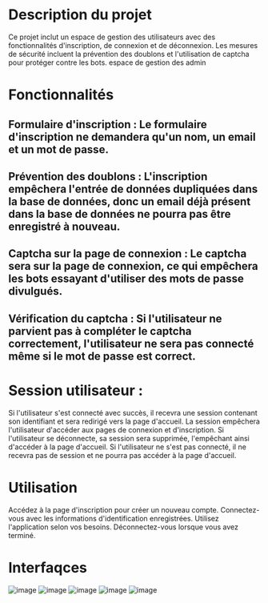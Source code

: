 # Description du projet
Ce projet inclut un espace de gestion des utilisateurs avec des fonctionnalités d'inscription, de connexion et de déconnexion. Les mesures de sécurité incluent la prévention des doublons et l'utilisation de captcha pour protéger contre les bots.
espace de gestion des admin 
# Fonctionnalités
## Formulaire d'inscription : Le formulaire d'inscription ne demandera qu'un nom, un email et un mot de passe.
## Prévention des doublons : L'inscription empêchera l'entrée de données dupliquées dans la base de données, donc un email déjà présent dans la base de données ne pourra pas être enregistré à nouveau.
## Captcha sur la page de connexion : Le captcha sera sur la page de connexion, ce qui empêchera les bots essayant d'utiliser des mots de passe divulgués.
## Vérification du captcha : Si l'utilisateur ne parvient pas à compléter le captcha correctement, l'utilisateur ne sera pas connecté même si le mot de passe est correct.
# Session utilisateur :
Si l'utilisateur s'est connecté avec succès, il recevra une session contenant son identifiant et sera redirigé vers la page d'accueil.
La session empêchera l'utilisateur d'accéder aux pages de connexion et d'inscription.
Si l'utilisateur se déconnecte, sa session sera supprimée, l'empêchant ainsi d'accéder à la page d'accueil.
Si l'utilisateur ne s'est pas connecté, il ne recevra pas de session et ne pourra pas accéder à la page d'accueil.
# Utilisation
Accédez à la page d'inscription pour créer un nouveau compte.
Connectez-vous avec les informations d'identification enregistrées.
Utilisez l'application selon vos besoins.
Déconnectez-vous lorsque vous avez terminé.
# Interfaqces
![image](https://github.com/Ourrsanae/BTP1/assets/143679582/4f5445f4-cb59-44a2-975f-abc3fb19e034)
![image](https://github.com/Ourrsanae/BTP1/assets/143679582/b3e1b682-a121-4d08-b4cb-0a44141b2dac)
![image](https://github.com/Ourrsanae/BTP1/assets/143679582/026cc4fc-4f59-44d0-8983-9cb05b9d6ded)
![image](https://github.com/Ourrsanae/BTP1/assets/143679582/e2ab837e-2972-4b9c-8b05-fda9d630f468)
![image](https://github.com/Ourrsanae/BTP1/assets/143679582/004e6241-495f-4a8a-a76b-a599dc7b42f3)



